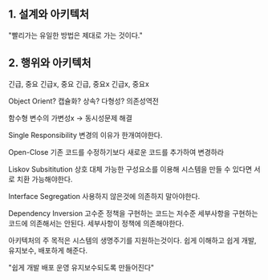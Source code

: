 
## 1. 설계와 아키텍처

"빨리가는 유일한 방법은 제대로 가는 것이다."


## 2. 행위와 아키텍처

긴급, 중요
긴급x, 중요
긴급, 중요x
긴급x, 중요x

Object Orient?
캡슐화? 상속? 다형성?
의존성역전

함수형
변수의 가변성x -> 동시성문제 해결

Single Responsibility
	변경의 이유가 한개여야한다.

Open-Close
	기존 코드를 수정하기보다 새로운 코드를 추가하여 변경하라

Liskov Subsititution 
	상호 대체 가능한 구성요소를 이용해 시스템을 만들 수 있다면 서로 치환 가능해야한다.

Interface Segregation
	사용하지 않은것에 의존하지 말아야한다.

Dependency Inversion
	고수준 정책을 구현하는 코드는 저수준 세부사항을 구현하는 코드에 의존해서는 안된다.
	세부사항이 정책에 의존해야한다.
	


아키텍처의 주 목적은 시스템의 생명주기를 지원하는것이다.
쉽게 이해하고 쉽게 개발, 유지보수, 배포하게 해준다.

"쉽게 개발 배포 운영 유지보수되도록 만들어진다"

